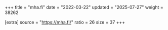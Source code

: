 +++
title = "mha.fi"
date = "2022-03-22"
updated = "2025-07-27"
weight = 38262

[extra]
source = "https://mha.fi/"
ratio = 26
size = 37
+++
